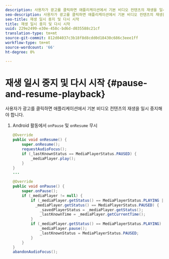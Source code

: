```yaml
---
description: 사용자가 광고를 클릭하면 애플리케이션에서 기본 비디오 컨텐츠의 재생을 일시 중지해야 합니다.
seo-description: 사용자가 광고를 클릭하면 애플리케이션에서 기본 비디오 컨텐츠의 재생을 일시 중지해야 합니다.
seo-title: 재생 일시 중지 및 다시 시작
title: 재생 일시 중지 및 다시 시작
uuid: 229e2499-e30e-458c-bd6d-d035588c21cf
translation-type: tm+mt
source-git-commit: 812d04037c3b18f8d8cdd0d18430c686c3eee1ff
workflow-type: tm+mt
source-wordcount: '66'
ht-degree: 0%

---
```



# 재생 일시 중지 및 다시 시작 {#pause-and-resume-playback}

사용자가 광고를 클릭하면 애플리케이션에서 기본 비디오 컨텐츠의 재생을 일시 중지해야 합니다.

1. Android 활동에서 `onPause` 및 `onResume` 무시

   ```java
   @Override 
   public void onResume() { 
       super.onResume(); 
       requestAudioFocus(); 
       if (_lastKnownStatus == MediaPlayerStatus.PAUSED) { 
           _mediaPlayer.play(); 
       } 
   } 
   ... 
   
   @Override 
   public void onPause() { 
       super.onPause(); 
       if (_mediaPlayer != null) { 
           if (_mediaPlayer.getStatus() == MediaPlayerStatus.PLAYING || 
             _mediaPlayer.getStatus() == MediaPlayerStatus.PAUSED) { 
               _savedPlayerStatus = _mediaPlayer.getStatus(); 
               _lastKnownTime = _mediaPlayer.getCurrentTime(); 
           } 
           if (_mediaPlayer.getStatus() == MediaPlayerStatus.PLAYING) { 
               _mediaPlayer.pause(); 
               _lastKnownStatus = MediaPlayerStatus.PAUSED; 
           } 
       } 
   } 
   abandonAudioFocus(); 
   ```

